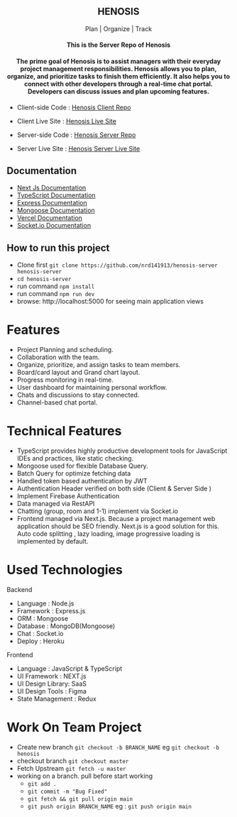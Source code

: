 <h2 align="center"> HENOSIS </h2>
<p align="center"> Plan | Organize | Track </p>
<h4 align="center"> This is the Server Repo of Henosis </h4>
<h4 align="center"> The prime goal of  Henosis is to assist managers with their everyday project management responsibilities. Henosis allows you to plan, organize, and prioritize tasks to finish them efficiently. It also helps you to connect with other developers through a real-time chat portal. Developers can discuss issues and plan upcoming features.
</h4>

- Client-side Code : [Henosis Client Repo](https://github.com/mir-hussain/henosis-client)

- Client Live Site : [Henosis Live Site](henosis.vercel.app)

- Server-side Code : [Henosis Server Repo](https://github.com/durjoybd14/henosis-server)

- Server Live Site : [Henosis Server Live Site](https://intense-peak-24388.herokuapp.com/)

## Documentation

- [Next Js Documentation](https://nextjs.org/docs)
- [TypeScript Documentation ](https://www.typescriptlang.org/docs/)
- [ Express Documentation ](https://expressjs.com/en/starter/installing.html)
- [ Mongoose Documentation ](https://mongoosejs.com/docs/index.html)
- [ Vercel Documentation ](https://nextjs.org/docs/deployment)
- [ Socket.io Documentation ](https://socket.io/get-started/)

## How to run this project

- Clone first `git clone https://github.com/nrd141913/henosis-server henosis-server`
- `cd henosis-server`
- run command `npm install`
- run command `npm run dev`
- browse: http://localhost:5000 for seeing main application views

# Features

- Project Planning and scheduling.
- Collaboration with the team.
- Organize, prioritize, and assign tasks to team members.
- Board/card layout and Grand chart layout.
- Progress monitoring in real-time.
- User dashboard for maintaining personal workflow.
- Chats and discussions to stay connected.
- Channel-based chat portal.

# Technical Features

- TypeScript provides highly productive development tools for JavaScript IDEs and practices, like static checking.
- Mongoose used for flexible Database Query.
- Batch Query for optimize fetching data
- Handled token based authentication by JWT
- Authentication Header verified on both side (Client & Server Side )
- Implement Firebase Authentication
- Data managed via RestAPI
- Chatting (group, room and 1-1) implement via Socket.io
- Frontend managed via Next.js. Because a project management web application should be SEO friendly. Next.js is a good solution for this. Auto code splitting , lazy loading, image progressive loading is implemented by default.

# Used Technologies

Backend

- Language : Node.js
- Framework : Express.js
- ORM : Mongoose
- Database : MongoDB(Mongoose)
- Chat : Socket.io
- Deploy : Heroku

Frontend

- Language : JavaScript & TypeScript
- UI Framework : NEXT.js
- UI Design Library: SaaS
- UI Design Tools : Figma
- State Management : Redux

# Work On Team Project

- Create new branch `git checkout -b BRANCH_NAME` eg `git checkout -b henosis`
- checkout branch `git checkout master`
- Fetch Upstream `git fetch -u master`
- working on a branch. pull before start working
  - `git add .`
  - `git commit -m "Bug Fixed"`
  - `git fetch && git pull origin main`
  - `git push origin BRANCH_NAME` eg : `git push origin main`
